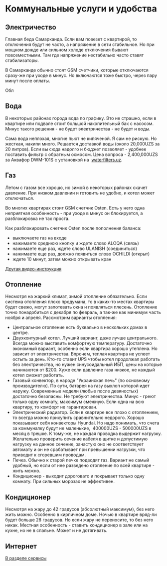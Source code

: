 # Коммунальные услуги и удобства

## Электричество

Главная беда Самарканда. Если вам повезет с квартирой, то отключения будут не
часто, а напряжение в сети стабильное. Но при мощном дожде или сильном холоде
отключения бывают повсеместными. Там где напряжение нестабильно часто ставят
стабилизаторы.

В Самарканде обычно стоят GSM счетчики, которые отключаются сразу-же при уходе в
минус. Но включаются тоже быстро, через пару минут после оплаты.

Обл

## Вода

В некоторых районах города вода по графику. Это не страшно, если в квартире или
подвале стоит большой накопительный бак с насосом. Минус такого решения - не
будет электричества - не будет и воды.

Сама вода неплохая, многие пьют не кипяченой. Я сам не рискую. Но жесткая,
накипи много. Решается доставкой воды (около 20,000UZS за 20 литров). Если вы
сюда надолго и бюджет позволяет - удобнее поставить фильтр с обратным осмосом.
Цена вопроса - 2,400,000UZS за Аквафор DWM-101S с установкой на&nbsp;
[waterfilters.uz](https://waterfilters.uz/).

## Газ

Летом с газом все хорошо, но зимой в некоторых районах скачет давление. При
низком давлении и готовить не удобно, и котел может отключаться.

Во многих квартирах стоит GSM счетчик Osten. Есть у него одна неприятная
особенность - при уходе в минус он блокируется, а разблокировка не так проста.

Как разблокировать счетчик Osten после пополнения баланса:

- выключаете газ на входе
- нажимаете среднюю кнопку и ждете слово ALOQA (связь)
- нажимаете еще раз, ждете слово ULANISH (соединиться)
- нажимаете еще раз, должно появиться слово OCHILDI (открыт)
- ждете 10 минут, затем можно открывать кран

[Другая видео-инструкция](https://www.youtube.com/watch?v=d1uQILreVWU)

## Отопление

Несмотря на жаркий климат, зимой отопление обязательно. Если система отопления
плохо продумана, то в каких-то местах квартиры будет свежо, могут запотевать
окна и появляться плесень. Отопление точно понадобиться с декабря по февраль, а
так-же как минимум часть ноября и апреля. Рассмотрим варианты отопления:

- Центральное отопление есть буквально в нескольких домах в центре.
- Двухконтурный котел. Лучший вариант, даже лучше центрального. Всегда можно
  выставить комфортную температуру. Достаточно экономный вариант, особенно если
  квартира хорошо утеплена. Но зависит от электричества. Впрочем, теплая
  квартира не успеет остыть за день. Кто-то ставит UPS чтобы котел продолжал
  работать без электричества, но нужен синусоидальный ИБП, цены на которые
  начинаются от $200. Хуже если давление газа низкое, не каждый котел сможет
  работать.
- Газовый конвектор, в народе "Украинская печь" (по основному производителю). По
  сути, батарея на газу выхлоп которой идет наружу. Современные модели (любые
  после девяностых) достаточно безопасны. Не требуют электричества. Минус -
  греют только одну комнату, максимум смежную. Если одна на всю квартиру, то
  комфорт не гарантирован.
- Электрический радиатор. Если в квартире все плохо с отоплением, то всегда
  можно прикупить сравнительно недорого. Хорошо показывают себя конвекторы
  Hyundai. Но надо понимать, что счета за коммуналку будут не маленькие,&nbsp;
  400000UZS - 500000UZS в месяц в трешке. К тому-же, не каждая проводка выдержит
  нагрузку. Желательно проверить сечение кабеля в щитке и допустимую нагрузку на
  данное сечение, зачастую оно не соответствует автомату и он не срабатывает при
  превышении нагрузки, что приводит к сгоревшим проводам.
- Печка. Обычно к старой печке подводят газ. Вариант не самый удобный, но если
  от нее разведено отопление по всей квартире - жить можно.
- Кондиционер - выходит дороговато и покрывает только одну комнату. При сильных
  морозах не эффективен.

## Кондиционер

Несмотря на жару до 42 градусов (абсолютный максимум), без него жить можно.
Особенно в кирпичном доме. Ночью в квартире вряд-ли будет больше 28 градусов. Но
если жару не переносите, то без него никак. Местная особенность - ставить
кондиционер в зале или на кухне, но не в спальне. Может и не дотягивать.

## Интернет

[В разделе сервисы](../services/communication)
